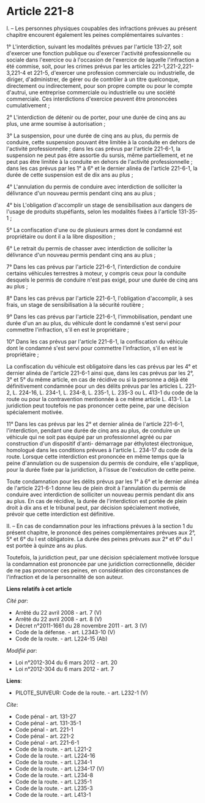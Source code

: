 # Article 221-8

I. – Les personnes physiques coupables des infractions prévues au présent chapitre encourent également les peines
complémentaires suivantes : 

1° L'interdiction, suivant les modalités prévues par l'article 131-27, soit d'exercer une fonction publique ou d'exercer
l'activité professionnelle ou sociale dans l'exercice ou à l'occasion de l'exercice de laquelle l'infraction a été commise,
soit, pour les crimes prévus par les articles 221-1,221-2,221-3,221-4 et 221-5, d'exercer une profession commerciale ou
industrielle, de diriger, d'administrer, de gérer ou de contrôler à un titre quelconque, directement ou indirectement, pour
son propre compte ou pour le compte d'autrui, une entreprise commerciale ou industrielle ou une société commerciale. Ces
interdictions d'exercice peuvent être prononcées cumulativement ; 

2° L'interdiction de détenir ou de porter, pour une durée de cinq ans au plus, une arme soumise à autorisation ; 

3° La suspension, pour une durée de cinq ans au plus, du permis de conduire, cette suspension pouvant être limitée à la
conduite en dehors de l'activité professionnelle ; dans les cas prévus par l'article 221-6-1, la suspension ne peut pas être
assortie du sursis, même partiellement, et ne peut pas être limitée à la conduite en dehors de l'activité professionnelle ;
dans les cas prévus par les 1° à 6° et le dernier alinéa de l'article 221-6-1, la durée de cette suspension est de dix ans au
plus ; 

4° L'annulation du permis de conduire avec interdiction de solliciter la délivrance d'un nouveau permis pendant cinq ans au
plus ; 

4° bis L'obligation d'accomplir un stage de sensibilisation aux dangers de l'usage de produits stupéfiants, selon les
modalités fixées à l'article 131-35-1 ; 

5° La confiscation d'une ou de plusieurs armes dont le condamné est propriétaire ou dont il a la libre disposition ; 

6° Le retrait du permis de chasser avec interdiction de solliciter la délivrance d'un nouveau permis pendant cinq ans au
plus ; 

7° Dans les cas prévus par l'article 221-6-1, l'interdiction de conduire certains véhicules terrestres à moteur, y compris
ceux pour la conduite desquels le permis de conduire n'est pas exigé, pour une durée de cinq ans au plus ; 

8° Dans les cas prévus par l'article 221-6-1, l'obligation d'accomplir, à ses frais, un stage de sensibilisation à la
sécurité routière ; 

9° Dans les cas prévus par l'article 221-6-1, l'immobilisation, pendant une durée d'un an au plus, du véhicule dont le
condamné s'est servi pour commettre l'infraction, s'il en est le propriétaire ; 

10° Dans les cas prévus par l'article 221-6-1, la confiscation du véhicule dont le condamné s'est servi pour commettre
l'infraction, s'il en est le propriétaire ; 

La confiscation du véhicule est obligatoire dans les cas prévus par les 4° et dernier alinéa de l'article 221-6-1 ainsi que,
dans les cas prévus par les 2°, 3° et 5° du même article, en cas de récidive ou si la personne a déjà été définitivement
condamnée pour un des délits prévus par les articles L. 221-2, 
L. 224-16, L. 234-1, L. 234-8, 
L. 235-1, L. 235-3 ou L. 413-1 du code de la route ou pour la contravention mentionnée à ce même article L. 413-1. La
juridiction peut toutefois ne pas prononcer cette peine, par une décision spécialement motivée. 

11° Dans les cas prévus par les 2° et dernier alinéa de l'article 221-6-1, l'interdiction, pendant une durée de cinq ans au
plus, de conduire un véhicule qui ne soit pas équipé par un professionnel agréé ou par construction d'un dispositif d'anti-
démarrage par éthylotest électronique, homologué dans les conditions prévues à l'article L. 234-17 du code de la route.
Lorsque cette interdiction est prononcée en même temps que la peine d'annulation ou de suspension du permis de conduire, elle
s'applique, pour la durée fixée par la juridiction, à l'issue de l'exécution de cette peine. 

Toute condamnation pour les délits prévus par les 1° à 6° et le dernier alinéa de l'article 221-6-1 donne lieu de plein droit
à l'annulation du permis de conduire avec interdiction de solliciter un nouveau permis pendant dix ans au plus. En cas de
récidive, la durée de l'interdiction est portée de plein droit à dix ans et le tribunal peut, par décision spécialement
motivée, prévoir que cette interdiction est définitive. 

II. – En cas de condamnation pour les infractions prévues à la section 1 du présent chapitre, le prononcé des peines
complémentaires prévues aux 2°, 5° et 6° du I est obligatoire. La durée des peines prévues aux 2° et 6° du I est portée à
quinze ans au plus. 

Toutefois, la juridiction peut, par une décision spécialement motivée lorsque la condamnation est prononcée par une
juridiction correctionnelle, décider de ne pas prononcer ces peines, en considération des circonstances de l'infraction et de
la personnalité de son auteur.

**Liens relatifs à cet article**

_Cité par_:

  - Arrêté du 22 avril 2008 - art. 7 (V)
  - Arrêté du 22 avril 2008 - art. 8 (V)
  - Décret n°2011-1661 du 28 novembre 2011 - art. 3 (V)
  - Code de la défense. - art. L2343-10 (V)
  - Code de la route. - art. L224-15 (Ab)

_Modifié par_:

  - Loi n°2012-304 du 6 mars 2012 - art. 20
  - Loi n°2012-304 du 6 mars 2012 - art. 7

**Liens**:

  - PILOTE_SUIVEUR: Code de la route. - art. L232-1 (V)

_Cite_:

  - Code pénal - art. 131-27
  - Code pénal - art. 131-35-1
  - Code pénal - art. 221-1
  - Code pénal - art. 221-2
  - Code pénal - art. 221-6-1
  - Code de la route. - art. L221-2
  - Code de la route. - art. L224-16
  - Code de la route. - art. L234-1
  - Code de la route. - art. L234-17 (V)
  - Code de la route. - art. L234-8
  - Code de la route. - art. L235-1
  - Code de la route. - art. L235-3
  - Code de la route. - art. L413-1
